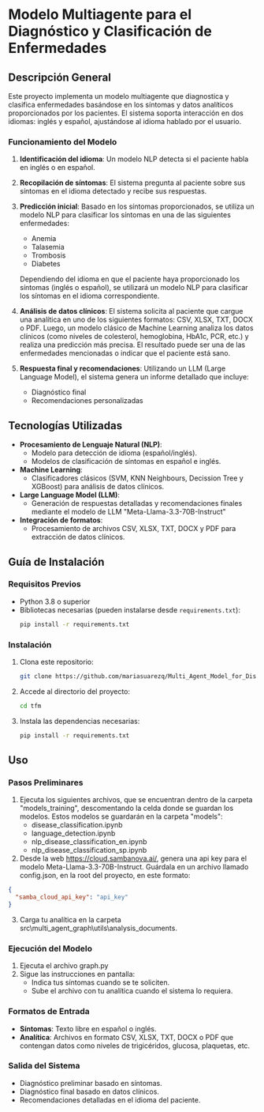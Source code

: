 # Modelo Multiagente para el Diagnóstico y Clasificación de Enfermedades

## Descripción General
Este proyecto implementa un modelo multiagente que diagnostica y clasifica enfermedades basándose en los síntomas y datos analíticos proporcionados por los pacientes. El sistema soporta interacción en dos idiomas: inglés y español, ajustándose al idioma hablado por el usuario.

### Funcionamiento del Modelo
1. **Identificación del idioma**: Un modelo NLP detecta si el paciente habla en inglés o en español.
2. **Recopilación de síntomas**: El sistema pregunta al paciente sobre sus síntomas en el idioma detectado y recibe sus respuestas.
3. **Predicción inicial**: Basado en los síntomas proporcionados, se utiliza un modelo NLP para clasificar los síntomas en una de las siguientes enfermedades:
   - Anemia
   - Talasemia
   - Trombosis
   - Diabetes

    Dependiendo del idioma en que el paciente haya proporcionado los síntomas (inglés o español), se utilizará un modelo NLP para clasificar los síntomas en el idioma correspondiente.

4. **Análisis de datos clínicos**: El sistema solicita al paciente que cargue una analítica en uno de los siguientes formatos: CSV, XLSX, TXT, DOCX o PDF. Luego, un modelo clásico de Machine Learning analiza los datos clínicos (como niveles de colesterol, hemoglobina, HbA1c, PCR, etc.) y realiza una predicción más precisa. El resultado puede ser una de las enfermedades mencionadas o indicar que el paciente está sano.

5. **Respuesta final y recomendaciones**: Utilizando un LLM (Large Language Model), el sistema genera un informe detallado que incluye:
   - Diagnóstico final
   - Recomendaciones personalizadas


## Tecnologías Utilizadas
- **Procesamiento de Lenguaje Natural (NLP)**:
  - Modelo para detección de idioma (español/inglés).
  - Modelos de clasificación de síntomas en español e inglés.
- **Machine Learning**:
  - Clasificadores clásicos (SVM, KNN Neighbours, Decission Tree y XGBoost) para análisis de datos clínicos.
- **Large Language Model (LLM)**:
  - Generación de respuestas detalladas y recomendaciones finales mediante el modelo de LLM "Meta-Llama-3.3-70B-Instruct"
- **Integración de formatos**:
  - Procesamiento de archivos CSV, XLSX, TXT, DOCX y PDF para extracción de datos clínicos.


## Guía de Instalación
### Requisitos Previos
- Python 3.8 o superior
- Bibliotecas necesarias (pueden instalarse desde `requirements.txt`):
  ```bash
  pip install -r requirements.txt
  ```

### Instalación
1. Clona este repositorio:
   ```bash
   git clone https://github.com/mariasuarezq/Multi_Agent_Model_for_Disease_Diagnosis_and_Classification
   ```
2. Accede al directorio del proyecto:
   ```bash
   cd tfm
   ```
3. Instala las dependencias necesarias:
   ```bash
   pip install -r requirements.txt
   ```


## Uso
### Pasos Preliminares
1. Ejecuta los siguientes archivos, que se encuentran dentro de la carpeta "models_training", descomentando la celda donde se guardan los modelos. Estos modelos se guardarán en la carpeta "models":
   - disease_classification.ipynb
   - language_detection.ipynb
   - nlp_disease_classification_en.ipynb
   - nlp_disease_classification_sp.ipynb
2. Desde la web https://cloud.sambanova.ai/, genera una api key para el modelo Meta-Llama-3.3-70B-Instruct. Guárdala en un archivo llamado config.json, en la root del proyecto, en este formato:

```json
{
  "samba_cloud_api_key": "api_key"
}
   ```
3. Carga tu analítica en la carpeta src\multi_agent_graph\utils\analysis_documents.
### Ejecución del Modelo
1. Ejecuta el archivo graph.py
2. Sigue las instrucciones en pantalla:
   - Indica tus síntomas cuando se te soliciten.
   - Sube el archivo con tu analítica cuando el sistema lo requiera.

### Formatos de Entrada
- **Síntomas**: Texto libre en español o inglés.
- **Analítica**: Archivos en formato CSV, XLSX, TXT, DOCX o PDF que contengan datos como niveles de trigicéridos, glucosa, plaquetas, etc.

### Salida del Sistema
- Diagnóstico preliminar basado en síntomas.
- Diagnóstico final basado en datos clínicos.
- Recomendaciones detalladas en el idioma del paciente.



  